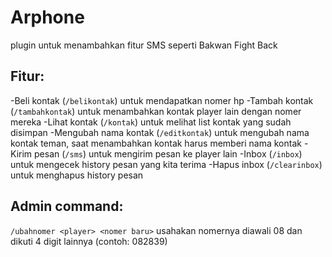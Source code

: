 # Arphone
plugin untuk menambahkan fitur SMS seperti Bakwan Fight Back

## Fitur:
-Beli kontak (`/belikontak`) 
untuk mendapatkan nomer hp 
-Tambah kontak (`/tambahkontak`) 
untuk menambahkan kontak player lain dengan nomer mereka 
-Lihat kontak (`/kontak`) 
untuk melihat list kontak yang sudah disimpan 
-Mengubah nama kontak (`/editkontak`) 
untuk mengubah nama kontak teman, saat menambahkan kontak harus memberi nama kontak 
-Kirim pesan (`/sms`) 
untuk mengirim pesan ke player lain 
-Inbox (`/inbox`) 
untuk mengecek history pesan yang kita terima 
-Hapus inbox (`/clearinbox`) 
untuk menghapus history pesan 

## Admin command:
`/ubahnomer <player> <nomer baru>` 
usahakan nomernya diawali 08 dan dikuti 4 digit lainnya (contoh: 082839)
